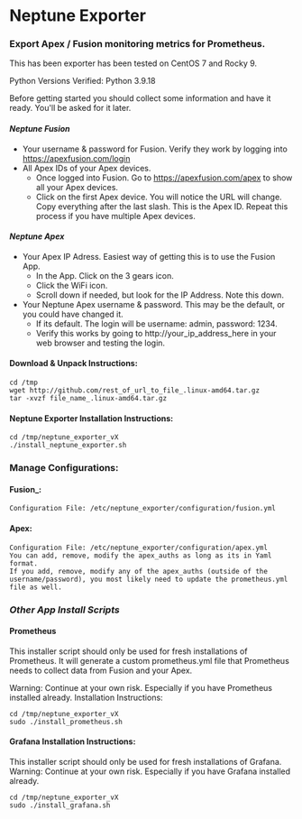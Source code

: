 # Neptune Exporter
### Export Apex / Fusion monitoring metrics for Prometheus.

This has been exporter has been tested on CentOS 7 and Rocky 9.<br>

Python Versions Verified: Python 3.9.18

Before getting started you should collect some information and have it ready. You'll be asked for it later.

#### _Neptune Fusion_
 - Your username & password for Fusion. Verify they work by logging into https://apexfusion.com/login
 - All Apex IDs of your Apex devices.
    - Once logged into Fusion. Go to https://apexfusion.com/apex to show all your Apex devices.
    - Click on the first Apex device. You will notice the URL will change. Copy everything after the last slash. This is the Apex ID. Repeat this process if you have multiple Apex devices.

#### _Neptune Apex_
 - Your Apex IP Adress. Easiest way of getting this is to use the Fusion App.
    - In the App. Click on the 3 gears icon.
    - Click the WiFi icon.
    - Scroll down if needed, but look for the IP Address. Note this down.
 - Your Neptune Apex username & password. This may be the default, or you could have changed it.
    - If its default. The login will be username: admin, password: 1234.
    - Verify this works by going to http://your_ip_address_here in your web browser and testing the login.

#### Download & Unpack Instructions:
```
cd /tmp
wget http://github.com/rest_of_url_to_file_.linux-amd64.tar.gz
tar -xvzf file_name_.linux-amd64.tar.gz
```

#### Neptune Exporter Installation Instructions:
```
cd /tmp/neptune_exporter_vX
./install_neptune_exporter.sh
```

### Manage Configurations:

#### Fusion_:
    Configuration File: /etc/neptune_exporter/configuration/fusion.yml
 
#### Apex:
    Configuration File: /etc/neptune_exporter/configuration/apex.yml
    You can add, remove, modify the apex_auths as long as its in Yaml format.
    If you add, remove, modify any of the apex_auths (outside of the username/password), you most likely need to update the prometheus.yml file as well.

### _Other App Install Scripts_
#### Prometheus
This installer script should only be used for fresh installations of Prometheus.
It will generate a custom prometheus.yml file that Prometheus needs to collect data from Fusion and your Apex.

Warning: Continue at your own risk. Especially if you have Prometheus installed already.
Installation Instructions:
```
cd /tmp/neptune_exporter_vX
sudo ./install_prometheus.sh
```

#### Grafana Installation Instructions:
This installer script should only be used for fresh installations of Grafana.
Warning: Continue at your own risk. Especially if you have Grafana installed already.
```
cd /tmp/neptune_exporter_vX
sudo ./install_grafana.sh
```

